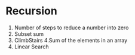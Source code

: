 # Recursion
1. Number of steps to reduce a number into zero 
2. Subset sum
3. ClimbStairs
4.Sum of the elements in an array
5. Linear Search
